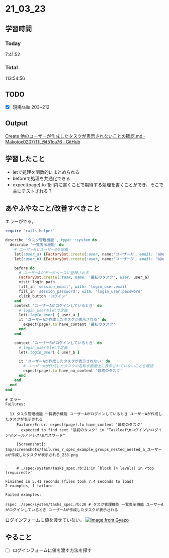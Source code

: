# 21_03_23
## 学習時間
### Today
7:41:52
### Total
113:54:56
## TODO
- [x] 現場rails  203~212

## Output
[Create 他のユーザーが作成したタスクが表示されないことの確認.md · Makotox0207/TIL@f51ca76 · GitHub](https://github.com/Makotox0207/TIL/commit/f51ca764badb2446c774033a885c7a12531e4378)

## 学習したこと
* letで処理を関数的にまとめられる
* beforeで処理を共通化できる
* expect(page).to をit内に書くことで期待する処理を書くことができ、そこで主にテストされる？

## あやふやなこと/改善すべきこと

エラーがでる。
```ruby
require 'rails_helper'

describe 'タスク管理機能', type: :system do
  describe '一覧表示機能' do
    # ユーザーAとユーザーBを定義
    let(:user_a) {FactoryBot.create(:user, name:'ユーザーA', email: 'a@example.com')}
    let(:user_b) {FactoryBot.create(:user, name:'ユーザーB', email: 'b@example.com')}

    before do
      # ユーザーAがデータベースに登録される
      FactoryBot.create(:task, name: '最初のタスク', user: user_a)
      visit login_path
      fill_in 'session_email', with: 'login_user.email'
      fill_in 'session_password', with: 'login_user.password'
      click_button 'ログイン'
    end
    context 'ユーザーAがログインしているとき' do
      # login_userをletで定義
      let(:login_user) { user_a }
      it 'ユーザーAが作成したタスクが表示される' do
        expect(page).to have_content '最初のタスク'
      end
    end

    context 'ユーザーBがログインしているとき' do
      # login_userをletで定義
      let(:login_user) { user_b }

      it 'ユーザーAが作成したタスクが表示されない' do
        # ユーザーAが作成したタスクの名称が画面上に表示されていないことを確認
        expect(page).to have_no_content '最初のタスク'
      end
    end
  end
end

```

```
# エラー
Failures:

  1) タスク管理機能 一覧表示機能 ユーザーAがログインしているとき ユーザーAが作成したタスクが表示される
     Failure/Error: expect(page).to have_content '最初のタスク'
       expected to find text "最初のタスク" in "Taskleaf\nログイン\nログイン\nメールアドレス\nパスワード"
     
     [Screenshot]: tmp/screenshots/failures_r_spec_example_groups_nested_nested_a_ユーザーaが作成したタスクが表示される_233.png

     
     # ./spec/system/tasks_spec.rb:21:in `block (4 levels) in <top (required)>'

Finished in 5.41 seconds (files took 7.4 seconds to load)
2 examples, 1 failure

Failed examples:

rspec ./spec/system/tasks_spec.rb:20 # タスク管理機能 一覧表示機能 ユーザーAがログインしているとき ユーザーAが作成したタスクが表示される
```
ログインフォームに値を渡せていない。
[![Image from Gyazo](https://i.gyazo.com/c2d7e31f5b696d20380e7def2fb0d9d9.png)](https://gyazo.com/c2d7e31f5b696d20380e7def2fb0d9d9)

## やること
- [ ] ログインフォームに値を渡す方法を探す
